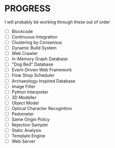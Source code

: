# PROGRESS

I will probably be working through these out of order

- [ ] Blockcode
- [ ] Continuous Integration
- [ ] Clustering by Consensus
- [ ] Dynamic Build System
- [ ] Web Crawler
- [ ] In-Memory Graph Database
- [ ] "Dog Bed" Database
- [ ] Event-Driven Web Framework
- [ ] Flow Shop Scheduler
- [ ] Archaeology-Inspired Database
- [ ] Image Filter
- [ ] Python Interpreter
- [ ] 3D Modeller
- [ ] Object Model
- [ ] Optical Character Recognition
- [ ] Pedometer
- [ ] Same Origin Policy
- [ ] Rejection Sampler
- [ ] Static Analysis
- [ ] Template Engine
- [ ] Web Server
